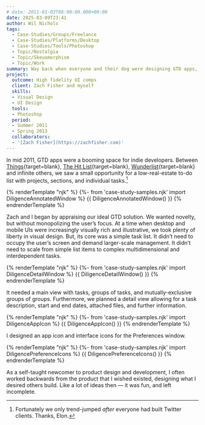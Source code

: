 ```yaml
---
# date: 2011-01-03T06:00:00.000+00:00
date: 2025-03-09T23:41
author: Wil Nichols
tags:
  - Case-Studies/Groups/Freelance
  - Case-Studies/Platforms/Desktop
  - Case-Studies/Tools/Photoshop
  - Topic/Nostalgia
  - Topic/Skeuomorphism
  - Topic/Work
summary: Way back when everyone and their dog were designing GTD apps, a friend and I explored our own functionally minimally and visually rich task list.
project:
  outcome: High fidelity UI comps
  client: Zach Fisher and myself
  skills:
  - Visual Design
  - UI Design
  tools:
  - Photoshop
  period: 
  - Summer 2011 
  - Spring 2013
  collaborators: 
  - '[Zach Fisher](https://zachfisher.com)'
---
```


In mid 2011, GTD apps were a booming space for indie developers. Between [Things](https://web.archive.org/web/20110323094949/http://culturedcode.com/things/){target=blank}, [The Hit List](https://www.macstories.net/news/potion-factorys-the-hit-list-1-0-now-available/){target=blank}, [Wunderlist](https://www.macstories.net/reviews/wunderlist-review-untethered-task-management-freedom/){target=blank} and infinite others, we saw a small opportunity for a low-real-estate to-do list with projects, sections, and individual tasks.[^1]

{% renderTemplate "njk" %}
{%- from 'case-study-samples.njk' import DiligenceAnnotatedWindow %}
  {{ DiligenceAnnotatedWindow() }}
{% endrenderTemplate %}

Zach and I began by appraising our ideal GTD solution. We wanted novelty, but without monopolizing the user’s focus. At a time when desktop and mobile UIs were increasingly visually rich and illustrative, we took plenty of liberty in visual design. But, its core was a simple task list. It didn’t need to occupy the user’s screen and demand larger-scale management. It didn’t need to scale from simple list items to complex multidimensional and interdependent tasks. 

{% renderTemplate "njk" %}
{%- from 'case-study-samples.njk' import DiligenceDetailWindow %}
  {{ DiligenceDetailWindow() }}
{% endrenderTemplate %}

It needed a main view with tasks, groups of tasks, and mutually-exclusive groups of groups. Furthermore, we planned a detail view allowing for a task description, start and end dates, attached files, and further information.

{% renderTemplate "njk" %}
  {%- from 'case-study-samples.njk' import DiligenceAppIcon %}
  {{ DiligenceAppIcon() }}
{% endrenderTemplate %}

I designed an app icon and interface icons for the Preferences window.

{% renderTemplate "njk" %}
  {%- from 'case-study-samples.njk' import DiligencePreferenceIcons %}
  {{ DiligencePreferenceIcons() }}
{% endrenderTemplate %}

As a self-taught newcomer to product design and development, I often worked backwards from the product that I wished existed, designing what I desired others build.  Like a lot of ideas then — it was fun, and left incomplete. 

[^1]: Fortunately we only trend-jumped _after_ everyone had built Twitter clients. Thanks, Elon.
